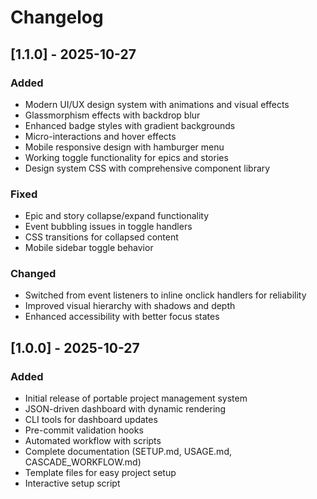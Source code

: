 # Changelog

## [1.1.0] - 2025-10-27

### Added
- Modern UI/UX design system with animations and visual effects
- Glassmorphism effects with backdrop blur
- Enhanced badge styles with gradient backgrounds
- Micro-interactions and hover effects
- Mobile responsive design with hamburger menu
- Working toggle functionality for epics and stories
- Design system CSS with comprehensive component library

### Fixed
- Epic and story collapse/expand functionality
- Event bubbling issues in toggle handlers
- CSS transitions for collapsed content
- Mobile sidebar toggle behavior

### Changed
- Switched from event listeners to inline onclick handlers for reliability
- Improved visual hierarchy with shadows and depth
- Enhanced accessibility with better focus states

## [1.0.0] - 2025-10-27

### Added
- Initial release of portable project management system
- JSON-driven dashboard with dynamic rendering
- CLI tools for dashboard updates
- Pre-commit validation hooks
- Automated workflow with scripts
- Complete documentation (SETUP.md, USAGE.md, CASCADE_WORKFLOW.md)
- Template files for easy project setup
- Interactive setup script
